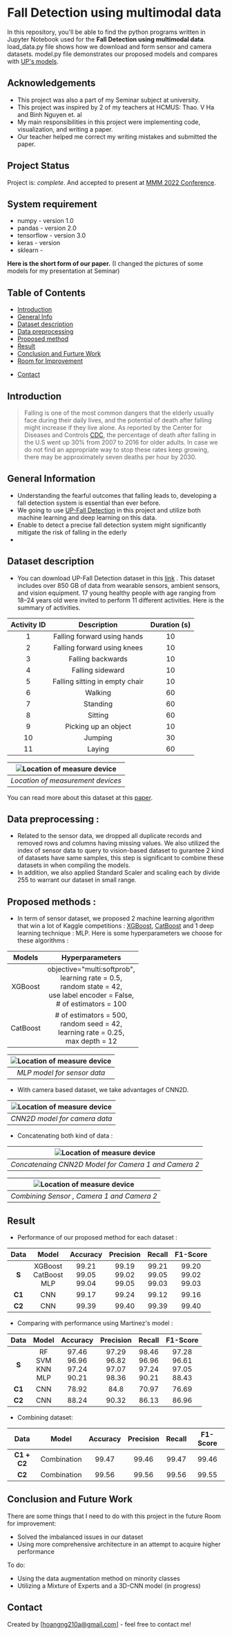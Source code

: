 # Fall Detection using multimodal data

In this repository, you'll be able to find the python programs written in Jupyter Notebook used for the **Fall Detection using multimodal data**. 
load_data.py file shows how we download and form sensor and camera datasets. 
model.py file demonstrates our proposed models and compares with [UP's models](https://www.mdpi.com/1424-8220/19/9/1988).


## Acknowledgements
- This project was also a part of my Seminar subject at university.
- This project was inspired by 2 of my teachers at HCMUS: Thao. V Ha and Binh Nguyen et. al
- My main responsibilities in this project were implementing code, visualization, and writing a paper.
- Our teacher helped me correct my writing mistakes and submitted the paper.


## Project Status
Project is:  _complete_. And accepted to present at [MMM 2022 Conference](https://mmm2022.org/).



## System requirement 
- numpy - version 1.0
- pandas - version 2.0
- tensorflow - version 3.0
- keras - version 
- sklearn - 

**Here is the short form of our paper.** (I changed the pictures of some models for my presentation at Seminar)
## Table of Contents
<!-- * [Acknowledgements](#acknowledgements) -->
* [Introduction](#introduction)
* [General Info](#general-information)
* [Dataset description](#dataset-description)
* [Data preprocessing](#d-p)
* [Proposed method](#proposed-method)
* [Result](#result)
* [Conclusion and Furture Work](#conclusion)
* [Room for Improvement](#room-for-improvement)
<!-- * [Acknowledgements](#acknowledgements) -->
* [Contact](#contact)
<!-- * [License](#license) -->
<a name="introduction"></a>
## Introduction
> Falling is one of the most common dangers that the elderly usually face during their daily lives, and the potential of death after falling might increase if they live alone.  As reported by the Center for Diseases and Controls [CDC](https://www.cdc.gov/homeandrecreationalsafety/falls/adultfalls.html), the percentage of death after falling in the U.S went up 30% from 2007 to 2016 for older adults. In case we do not find an appropriate way to stop these rates keep growing, there may be approximately seven deaths per hour by 2030.
<a name="general-information"></a>
## General Information
- Understanding the fearful outcomes that falling leads to, developing a fall
detection system is essential than ever before.
- We going to use [UP-Fall Detection](https://www.mdpi.com/1424-8220/19/9/1988) in this project and utilize both machine learning and deep learning on this data.
- Enable to detect a precise fall detection system might significantly mitigate the risk of falling in the ederly
- 
<a name="dataset-description"></a>
## Dataset description
- You can download UP-Fall Detection dataset in this [link](https://sites.google.com/up.edu.mx/har-up/) . This dataset includes over 850 GB of data from wearable sensors, ambient sensors, and vision equipment. 17 young healthy people with age ranging from 18–24 years old were invited to perform 11 different activities. Here is the summary of activities. 

| Activity ID | Description  | Duration (s)  |
| :-----:     | :-:          | :-:           |
|     1        | Falling forward using hands          | 10           |
| 2     | Falling forward using knees          | 10           |
| 3    | Falling backwards         | 10           |
| 4     | Falling sideward          | 10           |
| 5     | Falling sitting in empty chair         | 10           |
| 6     | Walking          | 60           |
| 7     | Standing         | 60           |
| 8     | Sitting          | 60           |
| 9     | Picking up an object         | 10           |
| 10     | Jumping          | 30           |
| 11     | Laying          | 60           |

|![Location of measure device](./img/location.png)|
|:--:| 
| *Location of measurement devices* |
<!-- If you have screenshots you'd like to share, include them here. -->
You can read more about this dataset at this [paper](https://www.mdpi.com/1424-8220/19/9/1988).

<a name="d-p"></a>
## Data preprocessing :
- Related to the sensor data, we dropped all duplicate records and removed rows and columns having missing values. We also utilized the index of sensor data to query to vision-based dataset to gurantee 2 kind of datasets have same samples, this step is significant to combine these datasets in when compiling the models.
- In addition, we also applied Standard Scaler and scaling each by divide 255 to warrant our dataset in small range. 

<a name="proposed-method"></a>
## Proposed methods :
- In term of sensor dataset, we proposed 2 machine learning algorithm that win a lot of Kaggle competitions : [XGBoost](https://xgboost.readthedocs.io/en/stable/), [CatBoost](https://catboost.ai/) and 1 deep learning technique : MLP. Here is some hyperparameters we choose for these algorithms : 

| Models | Hyperparameters  | 
| :-----:     | :-:          |
|     XGBoost        | objective="multi:softprob", <br> learning rate = 0.5, <br> random state = 42,  <br> use label encoder = False, <br> # of estimators = 100 <br>|
| CatBoost     | # of estimators = 500, <br>  random seed = 42, <br> learning rate = 0.25,  <br>      max depth = 12  <br>      | 


|![Location of measure device](./img/SENSOR.png)|
|:--:| 
| *MLP model for sensor data* |

- With camera based dataset, we take advantages of CNN2D. 

|![Location of measure device](./img/CAMERA.png)|
|:--:| 
| *CNN2D model for camera data* |

- Concatenating both kind of data :

|![Location of measure device](./img/C1+C2.png)|
|:--:| 
| *Concatenaing CNN2D Model for Camera 1 and Camera 2* |

|![Location of measure device](./img/S+C1+C2.png)|
|:--:| 
| *Combining Sensor , Camera 1 and Camera 2* |

<a name="result"></a>
## Result 
<!-- | Data | Model  | Accuracy  | Precision | Recall | F1-Score |
|---------------|-----------|-----------|--------|----------|
| S | XGBoost <br> CatBoost <br> MLP  |  | 99.21 <br> 99.05 <br> 99.04 <br> | 99.19 <br> 99.02 <br> 99.05 <br> | 99.21 <br> 99.05 <br> 99.03 <br>| 99.20 <br> 99.02 <br> 99.03 <br> | -->

- Performance of our proposed method for each dataset :

| Data | Model  | Accuracy  | Precision | Recall | F1-Score |
| :-----:     | :-:          | :-:           |  :-:           |  :-:           |  :-:           |
|     **S**        | XGBoost <br> CatBoost <br> MLP <br> | 99.21 <br> 99.05   <br>  99.04 <br>     | 99.19 <br> 99.02 <br>  99.05 <br>         | 99.21 <br> 99.05 <br> 99.03 <br> |99.20 <br> 99.02 <br> 99.03 <br> |
| **C1** | CNN | 99.17  | 99.24 | 99.12 | 99.16 |
| **C2** | CNN | 99.39  | 99.40 | 99.39 | 99.40 |

- Comparing with performance using Martinez's model :

| Data | Model  | Accuracy  | Precision | Recall | F1-Score |
| :-----:     | :-:          | :-:           |  :-:           |  :-:           |  :-:           |
|     **S**        | RF <br> SVM <br> KNN <br> MLP | 97.46 <br> 96.96   <br>  97.24 <br> 90.21 <br>     | 97.29 <br> 96.82 <br>  97.07 <br> 98.36   | 98.46 <br> 96.96 <br> 97.24 <br> 90.21 | 97.28 <br> 96.61 <br> 97.05 <br> 88.43 <br> |
| **C1** | CNN | 78.92 | 84.8 | 70.97 | 76.69 |
| **C2** | CNN | 88.24  | 90.32 | 86.13 | 86.96 |

- Combining dataset:

| Data | Model  | Accuracy  | Precision | Recall | F1-Score |
| :-----:     | :-:          | :-:           |  :-:           |  :-:           |  :-:           |
| **C1 + C2** | Combination | 99.47 | 99.46 | 99.47 | 99.46 |
| **C2** | Combination | 99.56  | 99.56 | 99.56 |99.55 |

<a name="#conclusion"></a>
## Conclusion and Future Work 
There are some things that I need to do with this project in the future
Room for improvement:
- Solved the imbalanced issues in our dataset
- Using more comprehensive architecture in an attempt to acquire higher performance

To do:
- Using the data augmentation method on minority classes
- Utilizing a Mixture of Experts and a 3D-CNN model (in progress)





## Contact
Created by [hoangng210a@gmail.com] - feel free to contact me!


<!-- Optional -->
<!-- ## License -->
<!-- This project is open source and available under the [... License](). -->

<!-- You don't have to include all sections - just the one's relevant to your project -->
